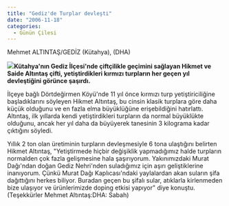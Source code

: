 ```yaml
---
title: "Gediz'de Turplar devleşti"
date: "2006-11-18"
categories: 
  - Günün Çilesi
---
```


Mehmet ALTINTAŞ/GEDİZ (Kütahya), (DHA)

![](http://www.hurriyet.com.tr/_newsimages/2457388.jpg)**Kütahya'nın Gediz İlçesi'nde çiftçilikle geçimini sağlayan Hikmet ve Saide Altıntaş çifti, yetiştirdikleri kırmızı turpların her geçen yıl devleştiğini görünce şaşırdı.**

İlçeye bağlı Dörtdeğirmen Köyü'nde 11 yıl önce kırmızı turp yetiştiriciliğine başladıklarını söyleyen Hikmet Altıntaş, bu cinsin klasik turplara göre daha küçük olduğunu ve en fazla elma büyüklüğüne erişebildiğini hatırlattı. Altıntaş, ilk yıllarda kendi yetiştirdikleri turpların da normal büyüklükte olduğunu, ancak her yıl daha da büyüyerek tanesinin 3 kilograma kadar çıktığını söyledi.

Yıllık 2 ton olan üretiminin turpların devleşmesiyle 6 tona ulaştığını belirten Hikmet Altıntaş, "Yetiştirmede hiçbir değişiklik yapmadığımız halde turpların normalden çok fazla gelişmesine hala şaşırıyorum. Yakınımızdaki Murat Dağı'ndan doğan Gediz Nehri'nden suladığımız için aşırı geliştiklerine inanıyorum. Çünkü Murat Dağı Kaplıcası'ndaki yaylalardan akan suların şifa dağıttığını herkes biliyor. Buradan geçen bu şifalı sular, atıklarla kirlenmeden bize ulaşıyor ve ürünlerimizde doping etkisi yapıyor" diye konuştu.(Teşekkürler Mehmet Altıntaş:DHA: Sabah)
